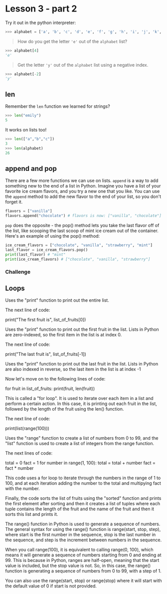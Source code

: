 # Lesson 3 - part 2

Try it out in the python interpreter:
```python
>>> alphabet = ['a', 'b', 'c', 'd', 'e', 'f', 'g', 'h', 'i', 'j', 'k', 'l', 'm', 'n', 'o', 'p', 'q', 'r', 's', 't', 'u', 'v', 'w', 'x', 'y', 'z']
```
> How do you get the letter `'e'` out of the `alphabet` list?
```python
>>> alphabet[4]
'e'
```
> Get the letter `'y'` out of the `alphabet` list using a negative index.
```python
>>> alphabet[-2]
'y'
```

## len
Remember the `len` function we learned for strings?
```python
>>> len("emily")
5
```
It works on lists too!
```python
>>> len(["a","b","c"])
3
>>> len(alphabet)
26
```

## append and pop
There are a few more functions we can use on lists. `append` is a way to add something new to the end of a list in Python. Imagine you have a list of your favorite ice cream flavors, and you try a new one that you like. You can use the `append` method to add the new flavor to the end of your list, so you don't forget it.

```python
flavors = ["vanilla"]
flavors.append("chocolate") # flavors is now: ["vanilla", "chocolate"]
```

`pop` does the opposite - the pop() method lets you take the last flavor off of the list, like scooping the last scoop of mint ice cream out of the container. Here's an example of using the pop() method:
```python
ice_cream_flavors = ["chocolate", "vanilla", "strawberry", "mint"]
last_flavor = ice_cream_flavors.pop()
print(last_flavor) # "mint"
print(ice_cream_flavors) # ["chocolate", "vanilla", "strawberry"]
```

### Challenge

## Loops

Uses the "print" function to print out the entire list.

The next line of code:

print("The first fruit is", list_of_fruits[0])

Uses the "print" function to print out the first fruit in the list. Lists in Python are zero-indexed, so the first item in the list is at index 0.

The next line of code:

print("The last fruit is", list_of_fruits[-1])

Uses the "print" function to print out the last fruit in the list. Lists in Python are also indexed in reverse, so the last item in the list is at index -1

Now let's move on to the following lines of code:

for fruit in list_of_fruits:
print(fruit, len(fruit))

This is called a "for loop". It is used to iterate over each item in a list and perform a certain action. In this case, it is printing out each fruit in the list, followed by the length of the fruit using the len() function.

The next line of code:

print(list(range(100)))

Uses the "range" function to create a list of numbers from 0 to 99, and the "list" function is used to create a list of integers from the range function.

The next lines of code:

total = 0
fact = 1
for number in range(1, 100):
total = total + number
fact = fact * number

This code uses a for loop to iterate through the numbers in the range of 1 to 100, and at each iteration adding the number to the total and multipying fact with the number.

Finally, the code sorts the list of fruits using the "sorted" function and prints the first element after sorting and then it creates a list of tuples where each tuple contains the length of the fruit and the name of the fruit and then it sorts this list and prints it.

The range() function in Python is used to generate a sequence of numbers. The general syntax for using the range() function is range(start, stop, step), where start is the first number in the sequence, stop is the last number in the sequence, and step is the increment between numbers in the sequence.

When you call range(100), it is equivalent to calling range(0, 100), which means it will generate a sequence of numbers starting from 0 and ending at 99. This is because in Python, ranges are half-open, meaning that the start value is included, but the stop value is not. So, in this case, the range() function is generating a sequence of numbers from 0 to 99, with a step of 1.

You can also use the range(start, stop) or range(stop) where it will start with the default value of 0 if start is not provided.